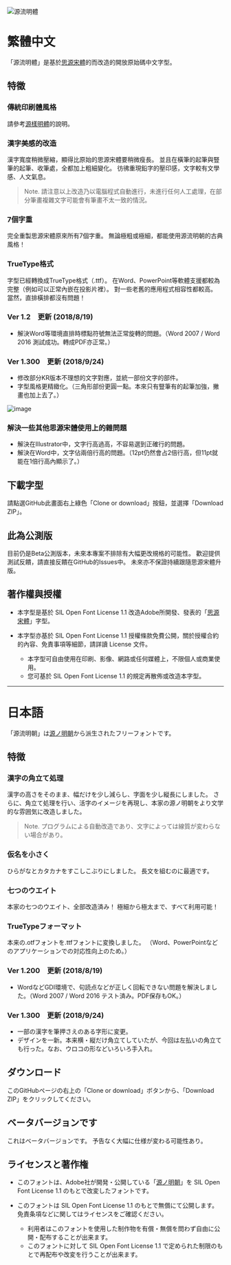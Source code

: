 ![源流明體](https://buttaiwan.github.io/font/pics/genryu.png)

# 繁體中文

「源流明體」是基於[思源宋體](https://github.com/adobe-fonts/source-han-serif/)的而改造的開放原始碼中文字型。

## 特徵

### 傳統印刷體風格

請參考[源樣明體](https://github.com/ButTaiwan/genyo-font/tree/master)的說明。

### 漢字美感的改造

漢字寬度稍微壓縮，顯得比原始的思源宋體要稍微瘦長。
並且在橫筆的起筆與豎筆的起筆、收筆處，全都加上粗細變化。
彷彿重現鉛字的壓印感，文字較有文學感、人文氣息。

> Note. 請注意以上改造乃以電腦程式自動進行，未進行任何人工處理，在部分筆畫複雜文字可能會有筆畫不太一致的情況。

### 7個字重

完全重製思源宋體原來所有7個字重。
無論極粗或極細，都能使用源流明朝的古典風格！

### TrueType格式

字型已經轉換成TrueType格式（.ttf）。
在Word、PowerPoint等軟體支援都較為完整（例如可以正常內嵌在投影片裡）。
對一些老舊的應用程式相容性都較高。
當然，直排橫排都沒有問題！

### Ver 1.2　更新 (2018/8/19)

* 解決Word等環境直排時標點符號無法正常旋轉的問題。（Word 2007 / Word 2016 測試成功。轉成PDF亦正常。）

### Ver 1.300　更新 (2018/9/24)

* 修改部分KR版本不理想的文字對應，並統一部份文字的部件。
* 字型風格更精緻化。（三角形部份更圓一點。本來只有豎筆有的起筆加強，撇畫也加上去了。）

![image](https://user-images.githubusercontent.com/5418570/45955294-0e97bd00-c042-11e8-98b1-56f3ced12a2e.png)

### 解決一些其他思源宋體使用上的雜問題

* 解決在Illustrator中，文字行高過高，不容易選到正確行的問題。
* 解決在Word中，文字佔兩倍行高的問題。（12pt仍然會占2倍行高，但11pt就能在1倍行高內顯示了。）

## 下載字型

請點選GitHub此畫面右上綠色「Clone or download」按鈕，並選擇「Download ZIP」。

## 此為公測版

目前仍是Beta公測版本，未來本專案不排除有大幅更改規格的可能性。
歡迎提供測試反饋，請直接反饋在GitHub的Issues中。
未來亦不保證持續跟隨思源宋體升版。

## 著作權與授權

* 本字型是基於 SIL Open Font License 1.1 改造Adobe所開發、發表的「[思源宋體](https://github.com/adobe-fonts/source-han-serif/)」字型。

* 本字型亦基於 SIL Open Font License 1.1 授權條款免費公開，關於授權合約的內容、免責事項等細節，請詳讀 License 文件。

    * 本字型可自由使用在印刷、影像、網路或任何媒體上，不限個人或商業使用。
    * 您可基於 SIL Open Font License 1.1 的規定再散佈或改造本字型。

---

# 日本語

「源流明朝」は[源ノ明朝](https://github.com/adobe-fonts/source-han-serif/)から派生されたフリーフォントです。

## 特徴

### 漢字の角立て処理

漢字の高さをそのまま、幅だけを少し減らし、字面を少し縦長にしました。
さらに、角立て処理を行い、活字のイメージを再現し、本家の源ノ明朝をより文学的な雰囲気に改造しました。

> Note. プログラムによる自動改造であり、文字によっては線質が変わらない場合があり。

### 仮名を小さく

ひらがなとカタカナをすこしこぶりにしました。
長文を組むのに最適です。

### 七つのウエイト

本家の七つのウエイト、全部改造済み！
極細から極太まで、すべて利用可能！

### TrueTypeフォーマット

本来の.otfフォントを.ttfフォントに変換しました。
（Word、PowerPointなどのアプリケーションでの対応性向上のため。）

### Ver 1.200　更新 (2018/8/19)

* WordなどGDI環境で、句読点などが正しく回転できない問題を解決しました。（Word 2007 / Word 2016 テスト済み。PDF保存もOK。）

### Ver 1.300　更新 (2018/9/24)

* 一部の漢字を筆押さえのある字形に変更。
* デザインを一新。本来横・縦だけ角立てしていたが、今回は左払いの角立ても行った。なお、ウロコの形などいろいろ手入れ。

## ダウンロード

このGitHubページの右上の「Clone or download」ボタンから、「Download ZIP」をクリックしてください。

## ベータバージョンです

これはベータバージョンです。
予告なく大幅に仕様が変わる可能性あり。

## ライセンスと著作権

* このフォントは、Adobe社が開発・公開している「[源ノ明朝](https://github.com/adobe-fonts/source-han-serif/)」を SIL Open Font License 1.1 のもとで改変したフォントです。

* このフォントは SIL Open Font License 1.1 のもとで無償にて公開します。免責条項などに関してはライセンスをご確認ください。
　
    * 利用者はこのフォントを使用した制作物を有償・無償を問わず自由に公開・配布することが出来ます。 　
    * このフォントに対して SIL Open Font License 1.1 で定められた制限のもとで再配布や改変を行うことが出来ます。

